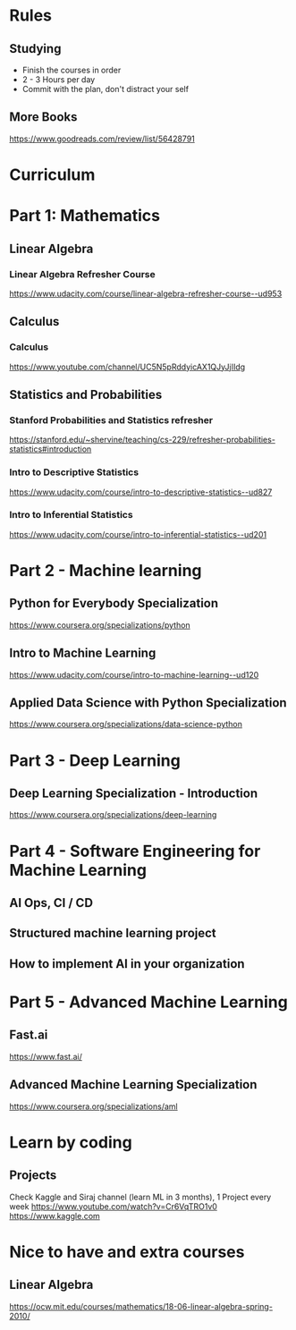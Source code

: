 # Rules

## Studying
- Finish the courses in order
- 2 - 3 Hours per day
- Commit with the plan, don't distract your self

## More Books
https://www.goodreads.com/review/list/56428791


# Curriculum

# Part 1: Mathematics

## Linear Algebra
### Linear Algebra Refresher Course
https://www.udacity.com/course/linear-algebra-refresher-course--ud953

## Calculus
### Calculus
https://www.youtube.com/channel/UC5N5pRddyicAX1QJyJjIIdg

## Statistics and Probabilities
### Stanford Probabilities and Statistics refresher
https://stanford.edu/~shervine/teaching/cs-229/refresher-probabilities-statistics#introduction

### Intro to Descriptive Statistics
https://www.udacity.com/course/intro-to-descriptive-statistics--ud827

### Intro to Inferential Statistics
https://www.udacity.com/course/intro-to-inferential-statistics--ud201


# Part 2 - Machine learning
## Python for Everybody Specialization
https://www.coursera.org/specializations/python

## Intro to Machine Learning
https://www.udacity.com/course/intro-to-machine-learning--ud120

## Applied Data Science with Python Specialization
https://www.coursera.org/specializations/data-science-python


# Part 3 - Deep Learning
## Deep Learning Specialization - Introduction
https://www.coursera.org/specializations/deep-learning


# Part 4 - Software Engineering for Machine Learning
## AI Ops, CI / CD 
## Structured machine learning project
## How to implement AI in your organization


# Part 5 - Advanced Machine Learning
## Fast.ai
https://www.fast.ai/
## Advanced Machine Learning Specialization
https://www.coursera.org/specializations/aml


# Learn by coding
## Projects
Check Kaggle and Siraj channel (learn ML in 3 months), 1 Project every week
https://www.youtube.com/watch?v=Cr6VqTRO1v0
https://www.kaggle.com

# Nice to have and extra courses
## Linear Algebra
https://ocw.mit.edu/courses/mathematics/18-06-linear-algebra-spring-2010/

